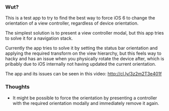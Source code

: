 ### Wut?

This is a test app to try to find the best way to force iOS 6 to change the
orientation of a view controller, regardless of device orientation.

The simplest solution is to present a view controller modal, but this app tries
to solve it for a navigation stack.

Currently the app tries to solve it by setting the status bar orientation and
applying the required transform on the view hierarchy, but this feels way to
hacky and has an issue when you physically rotate the device after, which is
pribably due to iOS internally not having updated the current orientation.

The app and its issues can be seen in this video: http://cl.ly/3z2m2T3e401f

### Thoughts

* It might be possible to force the orientation by presenting a controller with
  the required orientation modally and immediately remove it again.
